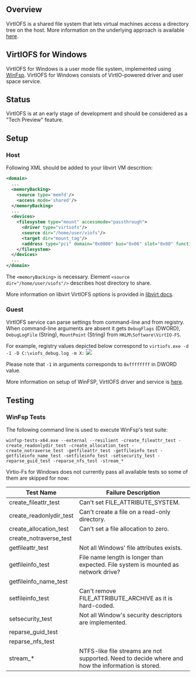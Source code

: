 ## Overview

VirtIOFS is a shared file system that lets virtual machines access a directory tree on the host. More information on the underlying approach is available [here](https://virtio-fs.gitlab.io/).

## VirtIOFS for Windows

VirtIOFS for Windows is a user mode file system, implemented using [WinFsp](https://github.com/billziss-gh/winfsp). VirtIOFS for Windows consists of VirtIO-powered driver and user space service.

## Status

VirtIOFS is at an early stage of development and should be considered as a "Tech Preview" feature.

## Setup

### Host

Following XML should be added to your libvirt VM descrition:

```xml
<domain>
  ...
  <memoryBacking>
    <source type='memfd'/>
    <access mode='shared'/>
  </memoryBacking>
  ...
  <devices>
    <filesystem type="mount" accessmode="passthrough">
      <driver type="virtiofs"/>
      <source dir="/home/user/viofs"/>
      <target dir="mount_tag"/>
      <address type="pci" domain="0x0000" bus="0x06" slot="0x00" function="0x0"/>
    </filesystem>
  </devices>
  ...
</domain>
```

The `<memoryBacking>` is necessary. Element `<source dir="/home/user/viofs"/>` describes host directory to share.

More information on libvirt VirtIOFS options is provided in [libvirt docs](https://libvirt.org/kbase/virtiofs.html).

### Guest

VirtIOFS service can parse settings from command-line and from registry. When command-line arguments are absent it gets `DebugFlags` (DWORD), `DebugLogFile` (String), `MountPoint` (String) from `HKLM\Software\VirtIO-FS`. 

For example, registry values depicted below correspond to `virtiofs.exe -d -1 -D C:\viofs_debug.log -m X:`
![](https://user-images.githubusercontent.com/8286747/146226495-0d7614ca-8a7d-4465-9aa3-3dc9dc9cb6de.png)

Please note that `-1` in arguments corresponds to `0xffffffff` in DWORD value. 

More information on setup of WinFSP, VirtIOFS driver and service is [here](https://virtio-fs.gitlab.io/howto-windows.html).

## Testing

### WinFsp Tests

The following command line is used to execute WinFsp's test suite:

```
winfsp-tests-x64.exe --external --resilient -create_fileattr_test -create_readonlydir_test -create_allocation_test -create_notraverse_test -getfileattr_test -getfileinfo_test -getfileinfo_name_test -setfileinfo_test -setsecurity_test -reparse_guid_test -reparse_nfs_test -stream_*
```

Virtio-Fs for Windows does not currently pass all available tests so some of them are skipped for now:

| Test Name | Failure Description |
|---|---|
| create_fileattr_test | Can't set FILE_ATTRIBUTE_SYSTEM. |
| create_readonlydir_test | Can't create a file on a read-only directory. |
| create_allocation_test | Can't set a file allocation to zero. |
| create_notraverse_test |  |
| getfileattr_test | Not all Windows' file attributes exists. |
| getfileinfo_test | File name length is longer than expected. File system is mounted as network drive? |
| getfileinfo_name_test |  |
| setfileinfo_test | Can't remove FILE_ATTRIBUTE_ARCHIVE as it is hard-coded. |
| setsecurity_test | Not all Window's security descriptors are implemented.  |
| reparse_guid_test |  |
| reparse_nfs_test |  |
| stream_* | NTFS-like file streams are not supported. Need to decide where and how the information is stored. |

